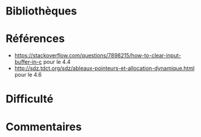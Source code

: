 # Bibliothèques



# Références
* https://stackoverflow.com/questions/7898215/how-to-clear-input-buffer-in-c pour le 4.4
* http://sdz.tdct.org/sdz/ableaux-pointeurs-et-allocation-dynamique.html pour le 4.6

# Difficulté

# Commentaires
